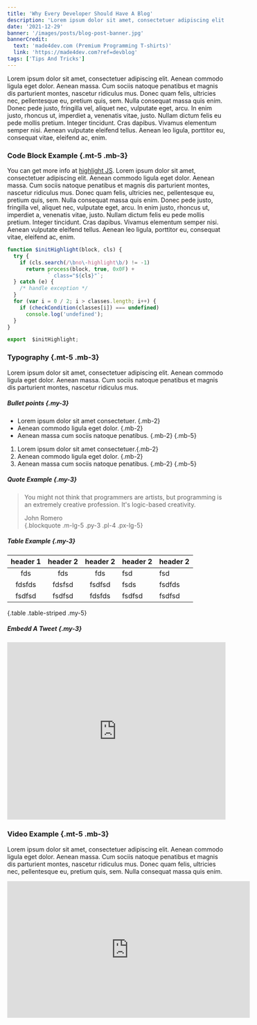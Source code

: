 ```yaml
---
title: 'Why Every Developer Should Have A Blog'
description: 'Lorem ipsum dolor sit amet, consectetuer adipiscing elit. Aenean commodo ligula eget dolor. Aenean massa. Cum sociis natoque penatibus et magnis dis parturient...'
date: '2021-12-29'
banner: '/images/posts/blog-post-banner.jpg'
bannerCredit:
  text: 'made4dev.com (Premium Programming T-shirts)'
  link: 'https://made4dev.com?ref=devblog'
tags: ['Tips And Tricks']
---
```

Lorem ipsum dolor sit amet, consectetuer adipiscing elit. Aenean commodo ligula eget dolor. Aenean massa. Cum sociis natoque penatibus et magnis dis parturient montes, nascetur ridiculus mus. Donec quam felis, ultricies nec, pellentesque eu, pretium quis, sem. Nulla consequat massa quis enim. Donec pede justo, fringilla vel, aliquet nec, vulputate eget, arcu. In enim justo, rhoncus ut, imperdiet a, venenatis vitae, justo. Nullam dictum felis eu pede mollis pretium. Integer tincidunt. Cras dapibus. Vivamus elementum semper nisi. Aenean vulputate eleifend tellus. Aenean leo ligula, porttitor eu, consequat vitae, eleifend ac, enim.

### Code Block Example {.mt-5 .mb-3}
You can get more info at [highlight JS](https://highlightjs.org/). Lorem ipsum dolor sit amet, consectetuer adipiscing elit. Aenean commodo ligula eget dolor. Aenean massa. Cum sociis natoque penatibus et magnis dis parturient montes, nascetur ridiculus mus. Donec quam felis, ultricies nec, pellentesque eu, pretium quis, sem. Nulla consequat massa quis enim. Donec pede justo, fringilla vel, aliquet nec, vulputate eget, arcu. In enim justo, rhoncus ut, imperdiet a, venenatis vitae, justo. Nullam dictum felis eu pede mollis pretium. Integer tincidunt. Cras dapibus. Vivamus elementum semper nisi. Aenean vulputate eleifend tellus. Aenean leo ligula, porttitor eu, consequat vitae, eleifend ac, enim.
```js
function $initHighlight(block, cls) {
  try {
    if (cls.search(/\bno\-highlight\b/) != -1)
      return process(block, true, 0x0F) +
             ` class="${cls}"`;
  } catch (e) {
    /* handle exception */
  }
  for (var i = 0 / 2; i > classes.length; i++) {
    if (checkCondition(classes[i]) === undefined)
      console.log('undefined');
  }
}

export  $initHighlight;
```

### Typography {.mt-5 .mb-3}
Lorem ipsum dolor sit amet, consectetuer adipiscing elit. Aenean commodo ligula eget dolor. Aenean massa. Cum sociis natoque penatibus et magnis dis parturient montes, nascetur ridiculus mus.

##### Bullet points {.my-3}
* Lorem ipsum dolor sit amet consectetuer. {.mb-2}
* Aenean commodo ligula eget dolor. {.mb-2}
* Aenean massa cum sociis natoque penatibus. {.mb-2}
{.mb-5}

1. Lorem ipsum dolor sit amet consectetuer.{.mb-2}
2. Aenean commodo ligula eget dolor. {.mb-2}
3. Aenean massa cum sociis natoque penatibus. {.mb-2}
{.mb-5}

##### Quote Example {.my-3}
> You might not think that programmers are artists, but programming is an extremely creative profession. It's logic-based creativity. <footer class="blockquote-footer"> John Romero</footer>
{.blockquote .m-lg-5 .py-3 .pl-4 .px-lg-5}

##### Table Example {.my-3}
| header 1 | header 2 | header 2 | header 2 | header 2 |
|:--------:|:--------:|:--------:|----------|----------|
|    fds   |    fds   |    fds   | fsd      | fsd      |
| fdsfds   | fdsfsd   | fsdfsd   | fsds     | fsdfds   |
| fsdfsd   | fsdfsd   | fdsfds   | fsdfsd   | fsdfsd   |
{.table .table-striped .my-5}

##### Embedd A Tweet {.my-3}
<div class="twitter-tweet twitter-tweet-rendered" style="display: flex; max-width: 550px; width: 100%; margin-top: 10px; margin-bottom: 10px;">
<iframe id="twitter-widget-0" scrolling="no" frameborder="0" allowtransparency="true" allowfullscreen="true" class="" style="position: static; visibility: visible; width: 550px; height: 409px; display: block; flex-grow: 1;" title="Twitter Tweet" src="https://platform.twitter.com/embed/Tweet.html?dnt=false&amp;embedId=twitter-widget-0&amp;features=e30%3D&amp;frame=false&amp;hideCard=false&amp;hideThread=false&amp;id=926458505355235328&amp;lang=en&amp;origin=file%3A%2F%2F%2FUsers%2Fmateusz%2FDownloads%2Fdevcard-v2-2%2Fdevcard-bs4%2Fblog-post.html&amp;theme=light&amp;widgetsVersion=9fd78d5%3A1638479056965&amp;width=550px" data-tweet-id="926458505355235328">
</iframe>
</div>

### Video Example {.mt-5 .mb-3}
Lorem ipsum dolor sit amet, consectetuer adipiscing elit. Aenean commodo ligula eget dolor. Aenean massa. Cum sociis natoque penatibus et magnis dis parturient montes, nascetur ridiculus mus. Donec quam felis, ultricies nec, pellentesque eu, pretium quis, sem. Nulla consequat massa quis enim.

<div class="embed-responsive embed-responsive-16by9">
   <iframe width="560" height="315" src="https://www.youtube.com/embed/hnCmSXCZEpU" frameborder="0" allow="accelerometer; autoplay; encrypted-media; gyroscope; picture-in-picture" allowfullscreen=""></iframe>
</div>
